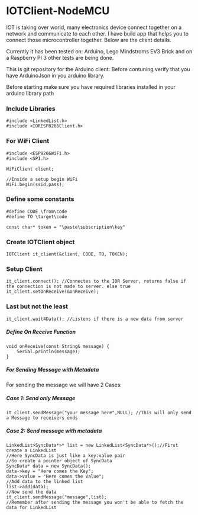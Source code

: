 # IOTClient-NodeMCU

IOT is taking over world, many electronics device connect together on a network and communicate to each other. I have build app that helps you to connect those microcontroller together. Below are the client details.

Currently it has been tested on: Arduino, Lego Mindstroms EV3 Brick and on a Raspberry PI 3 other tests are being done.

This is git repository for the Arduino client:
Before contuning verify that you have ArduinoJson in you arduino library.

Before starting make sure you have required libraries installed in your arduino library path

### Include Libraries
	
	#include <LinkedList.h>
	#include <IORESP8266Client.h>

### For WiFi Client
		
	#include <ESP8266WiFi.h>
	#include <SPI.h>

	WiFiClient client;
    
	//Inside a setup begin WiFi
	WiFi.begin(ssid,pass);

### Define some constants

	#define CODE \from\code
	#define TO \target\code
		
	const char* token = "\paste\subscription\key"

### Create IOTClient object

	IOTClient it_client(&client, CODE, TO, TOKEN);

### Setup Client

	it_client.connect(); //Connectes to the IOR Server, returns false if the connection is not made to server. else true 
	it_client.setOnReceive(&onReceive);

### Last but not the least

	it_client.wait4Data(); //Listens if there is a new data from server
	
##### Define On Receive Function

	void onReceive(const String& message) {
		Serial.println(message);
	}
	
##### For Sending Message with Metadata
    
For sending the message we will have 2 Cases:

##### Case 1: Send only Message
    it_client.sendMessage("your message here",NULL); //This will only send a Message to receivers ends
    
##### Case 2: Send message with metadata
          
    LinkedList>SyncData*>* list = new LinkedList<SyncData*>();//First create a LinkedList
    //Here SyncData is just like a key:value pair
    //So create a pointer object of SyncData   
    SyncData* data = new SyncData();
    data->key = "Here comes the Key";
    data->value = "Here comes the Value";
    //Add data to the linked list
    list->add(data);
    //Now send the data
    it_client.sendMessage("message",list);
    //Remember after sending the message you won't be able to fetch the data for LinkedList  
    
    
    